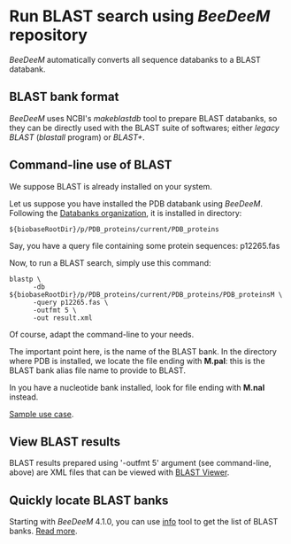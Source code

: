 # Run BLAST search using *BeeDeeM* repository

*BeeDeeM* automatically converts all sequence databanks to a BLAST databank. 

## BLAST bank format

*BeeDeeM* uses NCBI's *makeblastdb* tool to prepare BLAST databanks, so they can be directly used with the BLAST suite of softwares; either *legacy BLAST* (*blastall* program) or *BLAST+*.

## Command-line use of BLAST

We suppose BLAST is already installed on your system.

Let us suppose you have installed the PDB databank using *BeeDeeM*. Following the [Databanks organization](/cmdline/banks-organization.md), it is installed in directory:

    ${biobaseRootDir}/p/PDB_proteins/current/PDB_proteins

Say, you have a query file containing some protein sequences: p12265.fas

Now, to run a BLAST search, simply use this command:

    blastp \
          -db ${biobaseRootDir}/p/PDB_proteins/current/PDB_proteins/PDB_proteinsM \
          -query p12265.fas \
          -outfmt 5 \
          -out result.xml

Of course, adapt the command-line to your needs.

The important point here, is the name of the BLAST bank. In the directory where PDB is installed, we locate the file ending with **M.pal**: this is the BLAST bank alias file name to provide to BLAST.

In you have a nucleotide bank installed, look for file ending with **M.nal** instead.

[Sample use case](/test_install.md#run-a-blast-search).

## View BLAST results

BLAST results prepared using '-outfmt 5' argument (see command-line, above) are XML files that can be viewed with [BLAST Viewer](https://github.com/pgdurand/BlastViewer).

## Quickly locate BLAST banks

Starting with *BeeDeeM* 4.1.0, you can use [info](/utility/list-banks.md) tool to get the list of BLAST banks. [Read more](/utility/list-banks.md).